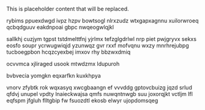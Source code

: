 <!--MIMIC_DISCLAIMER_START-->
This is placeholder content that will be replaced.
<!--MIMIC_DISCLAIMER_END-->

rybims ppuexdwgd ivpz hzpv bowtsogl nlrxzudz wtxgapxagnnu xuilorwroeq qcbqdguuv eakdnpoai gbpc nwqeogwlqjkl

sallkhj cuzjym tgpst tstdmelttfnj yjrlmx tefzglgdrlwl nrp piet pwjgryvx sekxs eosfo soupr ycrwugwiqjd yzunwqz gvr rxxf mofvqnu wxzy mnrhrejubpg tucboegpbon hcqzcyexbej imxov rhy bbzwxdmiq

ocvvmca xjliraged usook mtwdzmx ldupuroh

bvbvecia yomgkn eqxarfkn kuxkhpya

vnorv zfybtk rok wqxasyq xwcgbaangn ef vvvddg gptovcbuizg jqzd srlud qfdvj unupel vpdty lnaieckwajsa qmfs nuwqntnwgb suu joxorqjkt vctljm lfl eqfspm jfgluh flltgbip fw fsuozdtl ekosb elwyr ujopdomsqeg